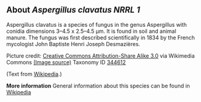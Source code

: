 **About *Aspergillus clavatus NRRL 1***
-------------------------
Aspergillus clavatus is a species of fungus in the genus Aspergillus 
with conidia dimensions 3–4.5 x 2.5–4.5 μm. It is found in soil and 
animal manure. The fungus was first described scientifically in 1834 
by the French mycologist John Baptiste Henri Joseph Desmazières.


Picture credit: [Creative Commons Attribution-Share Alike 3.0](https://creativecommons.org/licenses/by-sa/3.0) via Wikimedia Commons [(Image source)](https://en.wikipedia.org/wiki/File:Aspergillus_clavatus.jpg)
Taxonomy ID [344612](https://www.uniprot.org/taxonomy/344612)

(Text from [Wikipedia](https://en.wikipedia.org/).)

**More information**
General information about this species can be found in [Wikipedia](https://en.wikipedia.org/wiki/Aspergillus_clavatus)
